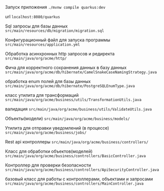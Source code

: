 Запуск приложения 
`./mvnw compile quarkus:dev`

url 
`localhost:8080/quarkus`

Sql запросы для базы данных 
`src/main/resources/db/migration/migration.sql`

Конфигурационный файл для запуска программы
`src/main/resources/application.yml
`

Обработка асинхронных http запросов и редиректа
`src/main/java/org/acme/http/`

Фича для корректного сохранения данных в базу данных
`src/main/java/org/acme/db/hibernate/CamelSnakeCaseNamingStrategy.java`

обработка enum полей для базы данных
`src/main/java/org/acme/db/hibernate/PostgreSQLEnumType.java`

класс утилита для трансформаций
`src/main/java/org/acme/business/utils/TransformationUtils.java
`

валидация
`src/main/java/org/acme/business/utils/ValidateUtils.java
`

Объекты(модели)
`src/main/java/org/acme/business/models/`

Утилита для отправки уведомлений (в процессе)
`src/main/java/org/acme/business/jobs/`

Rest api контроллеры
`src/main/java/org/acme/business/controllers/`

Класс для обработки объектов(моделей)
`src/main/java/org/acme/business/controllers/BasicController.java`

Контроллер для проверки безопасности
`src/main/java/org/acme/business/controllers/ApiSecurityController.java`

базовый класс для работы с контроллерами, объектами и запросами
`src/main/java/org/acme/business/controllers/MainController.java`
